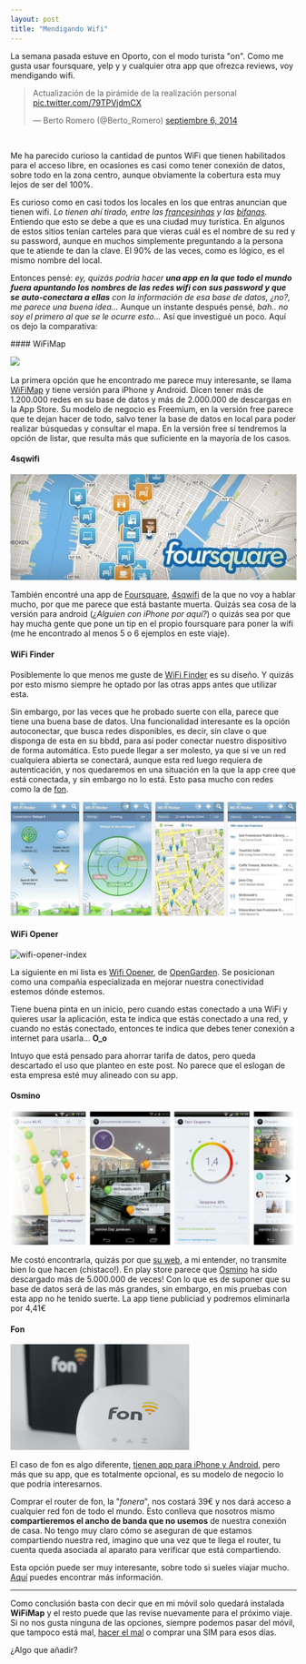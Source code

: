 ```yaml
---
layout: post
title: "Mendigando Wifi"
---
```

La semana pasada estuve en Oporto, con el modo turista "on". Como me gusta usar foursquare, yelp y y cualquier otra app que ofrezca reviews, voy mendigando wifi.

<blockquote class="twitter-tweet" lang="es"><p>Actualización de la pirámide de la realización personal <a href="http://t.co/79TPVjdmCX">pic.twitter.com/79TPVjdmCX</a></p>&mdash; Berto Romero (@Berto_Romero) <a href="https://twitter.com/Berto_Romero/status/508384010134093825">septiembre 6, 2014</a></blockquote>
<script async src="//platform.twitter.com/widgets.js" charset="utf-8"></script>

<br />

Me ha parecido curioso la cantidad de puntos WiFi que tienen habilitados para el acceso libre, en ocasiones es casi como tener conexión de datos, sobre todo en la zona centro, aunque obviamente la cobertura esta muy lejos de ser del 100%.

Es curioso como en casi todos los locales en los que entras anuncian que tienen wifi. *Lo tienen ahí tirado, entre las [francesinhas](http://en.wikipedia.org/wiki/Francesinha) y las [bifanas](http://www.conga.pt/eng_bifana.html).* Entiendo que esto se debe a que es una ciudad muy turística. En algunos de estos sitios tenían carteles para que vieras cuál es el nombre de su red y su password, aunque en muchos simplemente preguntando a la persona que te atiende te dan la clave. El 90% de las veces, como es lógico, es el mismo nombre del local.

Entonces pensé: *ey, quizás podría hacer **una app en la que todo el mundo fuera apuntando los nombres de las redes wifi con sus password y que se auto-conectara a ellas** con la información de esa base de datos, ¿no?, me parece una buena idea...* Aunque un instante después pensé, *bah.. no soy el primero al que se le ocurre esto...* Así que investigué un poco. Aquí os dejo la comparativa:

#### WiFiMap

![](http://www.wifimap.io/assets/2-iphone-right-6b1ae3901ff2eef62ebcb89c97e2db9b.png)

La primera opción que he encontrado me parece muy interesante, se llama [WiFiMap](http://www.wifimap.io/) y tiene versión para iPhone y Android. Dicen tener más de 1.200.000 redes en su base de datos y más de 2.000.000 de descargas en la App Store. Su modelo de negocio es Freemium, en la versión free parece que te dejan hacer de todo, salvo tener la base de datos en local para poder realizar búsquedas y consultar el mapa. En la versión free sí tendremos la opción de listar, que resulta más que suficiente en la mayoría de los casos.

#### 4sqwifi

![foursquare-banner](/images/foursquare-banner.jpg)

También encontré una app de [Foursquare](https://foursquare.com/), [4sqwifi](http://4sqwifi.com/) de la que no voy a hablar mucho, por que me parece que está bastante muerta. Quizás sea cosa de la versión para android (*¿Alguien con iPhone por aquí?*) o quizás sea por que hay mucha gente que pone un tip en el propio foursquare para poner la wifi (me he encontrado al menos 5 o 6 ejemplos en este viaje).


#### WiFi Finder

Posiblemente lo que menos me guste de [WiFi Finder](https://play.google.com/store/apps/details?id=com.jiwire.android.finder) es su diseño. Y quizás por esto mismo siempre he optado por las otras apps antes que utilizar esta.

Sin embargo, por las veces que he probado suerte con ella, parece que tiene una buena base de datos. Una funcionalidad interesante es la opción autoconectar, que busca redes disponibles, es decir, sin clave o que disponga de esta en su bbdd, para así poder conectar nuestro dispositivo de forma automática. Esto puede llegar a ser molesto, ya que si ve un red cualquiera abierta se conectará, aunque esta red luego requiera de autenticación, y nos quedaremos en una situación en la que la app cree que está conectada, y sin embargo no lo está. Esto pasa mucho con redes como la de [fon](https://corp.fon.com/es).

![wifi-finder](/images/wifi-finder.png)

#### WiFi Opener

![wifi-opener-index](http://opengarden.com/images/d55aaeb7.background.svg)

La siguiente en mi lista es [Wifi Opener](https://play.google.com/store/apps/details?id=com.opengarden.wifiopener), de [OpenGarden](http://opengarden.com/). Se posicionan como una compañia especializada en mejorar nuestra conectividad estemos dónde estemos.

Tiene buena pinta en un inicio, pero cuando estas conectado a una WiFi y quieres usar la aplicación, esta te indica que estás conectado a una red, y cuando no estás conectado, entonces te indica que debes tener conexión a internet para usarla... **O_o**

Intuyo que está pensado para ahorrar tarifa de datos, pero queda descartado el uso que planteo en este post. No parece que el eslogan de esta empresa esté muy alineado con su app.

#### Osmino

![osmino](/images/osmino-wifi.png)

Me costó encontrarla, quizás por que [su web](http://store.osmino.com/apps/osmino-wi-fi/), a mi entender, no transmite bien lo que hacen (chistaco!). En play store parece que [Osmino](https://play.google.com/store/apps/details?id=com.osmino.wifil) ha sido descargado más de 5.000.000 de veces! Con lo que es de suponer que su base de datos será de las más grandes, sin embargo, en mis pruebas con esta app no he tenido suerte. La app tiene publiciad y podremos eliminarla por 4,41€

#### Fon


![fon](/images/fonera32.jpg)

El caso de fon es algo diferente, [tienen app para iPhone y Android](https://corp.fon.com/en#home_download), pero más que su app, que es totalmente opcional, es su modelo de negocio lo que podría interesarnos.

Comprar el router de fon, la "*fonera*", nos costará 39€ y nos dará acceso a cualquier red fon de todo el mundo. Esto conlleva que nosotros mismo **compartieremos el ancho de banda que no usemos** de nuestra conexión de casa. No tengo muy claro cómo se aseguran de que estamos compartiendo nuestra red, imagino que una vez que te llega el router, tu cuenta queda asociada al aparato para verificar que está compartiendo.

Esta opción puede ser muy interesante, sobre todo si sueles viajar mucho. [Aquí](https://corp.fon.com/es/how-it-works) puedes encontrar más información.


---

Como conclusión basta con decir que en mi móvil solo quedará instalada **WiFiMap** y el resto puede que las revise nuevamente para el próximo viaje. Si no nos gusta ninguna de las opciones, siempre podemos pasar del móvil, que tampoco está mal, [hacer el mal](http://www.wikihow.com/Hack-Wi-Fi-Using-Android) o comprar una SIM para esos días.

¿Algo que añadir?
